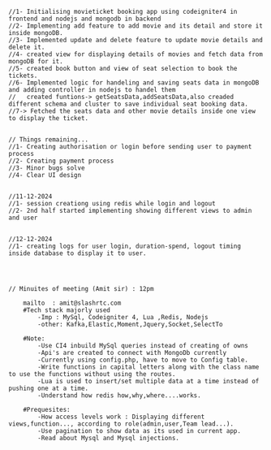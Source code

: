     
    
    
    //1- Initialising movieticket booking app using codeigniter4 in frontend and nodejs and mongodb in backend
    //2- Implementing add feature to add movie and its detail and store it inside mongoDB.
    //3- Implemented update and delete feature to update movie details and delete it.
    //4- created view for displaying details of movies and fetch data from mongoDB for it.
    //5- created book button and view of seat selection to book the tickets.
    //6- Implemented logic for handeling and saving seats data in mongoDB and adding controller in nodejs to handel them
    //   created funtions-> getSeatsData,addSeatsData,also creaded different schema and cluster to save individual seat booking data.
    //7-> Fetched the seats data and other movie details inside one view to display the ticket.


    // Things remaining...
    //1- Creating authorisation or login before sending user to payment process
    //2- Creating payment process
    //3- Minor bugs solve
    //4- Clear UI design


    //11-12-2024
    //1- session creationg using redis while login and logout
    //2- 2nd half started implementing showing different views to admin and user


    //12-12-2024
    //1- creating logs for user login, duration-spend, logout timing inside database to display it to user.




    // Minuites of meeting (Amit sir) : 12pm

        mailto  : amit@slashrtc.com
        #Tech stack majorly used
            -Imp : MySql, Codeigniter 4, Lua ,Redis, Nodejs
            -other: Kafka,Elastic,Moment,Jquery,Socket,SelectTo

        #Note: 
            -Use CI4 inbuild MySql queries instead of creating of owns
            -Api's are created to connect with MongoDb currently
            -Currently using config.php, have to move to Config table.
            -Write functions in capital letters along with the class name to use the functions without using the routes.
            -Lua is used to insert/set multiple data at a time instead of pushing one at a time.
            -Understand how redis how,why,where....works.

        #Prequesites:
            -How access levels work : Displaying different views,function..., according to role(admin,user,Team lead...).
            -Use pagination to show data as its used in current app.
            -Read about Mysql and Mysql injections.


